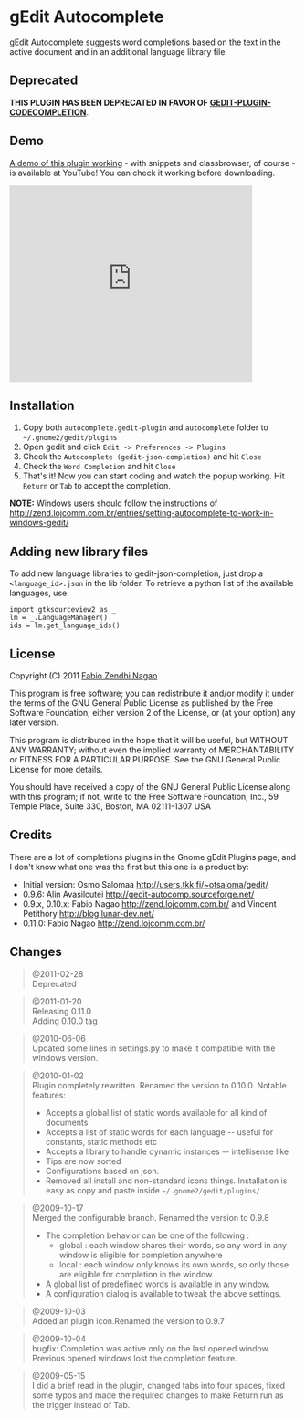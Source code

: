 gEdit Autocomplete
==================

gEdit Autocomplete suggests word completions based on the text in the active
document and in an additional language library file.

Deprecated
----------

**THIS PLUGIN HAS BEEN DEPRECATED IN FAVOR OF [GEDIT-PLUGIN-CODECOMPLETION](http://github.com/nagaozen/gedit-plugin-codecompletion/)**.

Demo
----

[A demo of this plugin working](http://www.youtube.com/watch?v=BMbkbhNsVkk) -
with snippets and classbrowser, of course - is available at YouTube! You can
check it working before downloading.

<object width="425" height="344"><param name="movie" value="http://www.youtube.com/v/BMbkbhNsVkk&amp;hl=en_US&amp;fs=1&amp;"></param><param name="allowFullScreen" value="true"></param><param name="allowscriptaccess" value="always"></param><embed src="http://www.youtube.com/v/BMbkbhNsVkk&amp;hl=en_US&amp;fs=1&amp;" type="application/x-shockwave-flash" allowscriptaccess="always" allowfullscreen="true" width="425" height="344"></embed></object>

Installation
------------
1. Copy both `autocomplete.gedit-plugin` and `autocomplete` folder to `~/.gnome2/gedit/plugins`
2. Open gedit and click `Edit -> Preferences -> Plugins`
3. Check the `Autocomplete (gedit-json-completion)` and hit `Close`
4. Check the `Word Completion` and hit `Close`
5. That's it! Now you can start coding and watch the popup working. Hit `Return` or `Tab` to accept the completion.

**NOTE:** Windows users should follow the instructions of <http://zend.lojcomm.com.br/entries/setting-autocomplete-to-work-in-windows-gedit/>

Adding new library files
------------------------

To add new language libraries to gedit-json-completion, just drop a `<language_id>.json` in the lib folder. To retrieve a python list of the available languages, use:

    import gtksourceview2 as _
    lm = _.LanguageManager()
    ids = lm.get_language_ids()

License
-------

Copyright (C) 2011 [Fabio Zendhi Nagao](http://zend.lojcomm.com.br/)

This program is free software; you can redistribute it and/or modify it under
the terms of the GNU General Public License as published by the Free Software
Foundation; either version 2 of the License, or (at your option) any later
version.

This program is distributed in the hope that it will be useful, but WITHOUT
ANY WARRANTY; without even the implied warranty of MERCHANTABILITY or FITNESS
FOR A PARTICULAR PURPOSE. See the GNU General Public License for more details.

You should have received a copy of the GNU General Public License along with
this program; if not, write to the Free Software Foundation, Inc., 59 Temple
Place, Suite 330, Boston, MA 02111-1307 USA

Credits
-------

There are a lot of completions plugins in the Gnome gEdit Plugins page, and I 
don't know what one was the first but this one is a product by:

- Initial version: Osmo Salomaa <http://users.tkk.fi/~otsaloma/gedit/>
- 0.9.6: Alin Avasilcutei <http://gedit-autocomp.sourceforge.net/>
- 0.9.x, 0.10.x: Fabio Nagao <http://zend.lojcomm.com.br/> and Vincent Petithory <http://blog.lunar-dev.net/>
- 0.11.0: Fabio Nagao <http://zend.lojcomm.com.br/>


Changes
-------
> @2011-02-28  
> Deprecated

> @2011-01-20  
> Releasing 0.11.0  
> Adding 0.10.0 tag

> @2010-06-06  
> Updated some lines in settings.py to make it compatible with the windows version.

> @2010-01-02  
> Plugin completely rewritten. Renamed the version to 0.10.0. Notable features:
> 
>   * Accepts a global list of static words available for all kind of documents
>   * Accepts a list of static words for each language -- useful for constants, static methods etc
>   * Accepts a library to handle dynamic instances -- intellisense like
>   * Tips are now sorted
>   * Configurations based on json.
>   * Removed all install and non-standard icons things. Installation is easy as copy and paste inside `~/.gnome2/gedit/plugins/`

> @2009-10-17  
> Merged the configurable branch. Renamed the version to 0.9.8
> 
>   * The completion behavior can be one of the following :
>      * global : each window shares their words, so any word in any window is eligible for completion anywhere
>      * local : each window only knows its own words, so only those are eligible for completion in the window.
>   * A global list of predefined words is available in any window.
>   * A configuration dialog is available to tweak the above settings.

> @2009-10-03  
> Added an plugin icon.Renamed the version to 0.9.7

> @2009-10-04  
> bugfix: Completion was active only on the last opened window. Previous 
> opened windows lost the completion feature.

> @2009-05-15  
> I did a brief read in the plugin, changed tabs into four spaces, fixed some
> typos and made the required changes to make Return run as the trigger
> instead of Tab.
